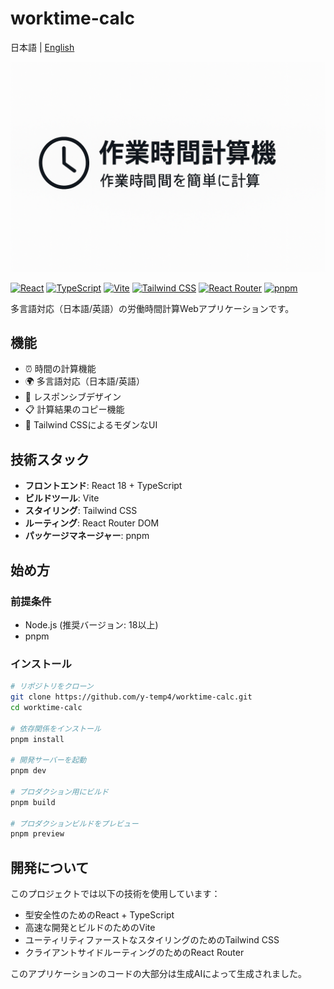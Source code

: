 # worktime-calc

日本語 | [English](./README.md)

![OGP](./public/ogp_ja.png)

[![React](https://img.shields.io/badge/React-19.1.0-61DAFB?logo=react&logoColor=white)](https://reactjs.org/)
[![TypeScript](https://img.shields.io/badge/TypeScript-5.8.3-3178C6?logo=typescript&logoColor=white)](https://www.typescriptlang.org/)
[![Vite](https://img.shields.io/badge/Vite-6.3.5-646CFF?logo=vite&logoColor=white)](https://vitejs.dev/)
[![Tailwind CSS](https://img.shields.io/badge/Tailwind%20CSS-4.1.10-06B6D4?logo=tailwindcss&logoColor=white)](https://tailwindcss.com/)
[![React Router](https://img.shields.io/badge/React%20Router-7.6.2-CA4245?logo=reactrouter&logoColor=white)](https://reactrouter.com/)
[![pnpm](https://img.shields.io/badge/pnpm-10.12.1-F69220?logo=pnpm&logoColor=white)](https://pnpm.io/)

多言語対応（日本語/英語）の労働時間計算Webアプリケーションです。

## 機能

- ⏰ 時間の計算機能
- 🌍 多言語対応（日本語/英語）
- 📱 レスポンシブデザイン
- 📋 計算結果のコピー機能
- 🎨 Tailwind CSSによるモダンなUI

## 技術スタック

- **フロントエンド**: React 18 + TypeScript
- **ビルドツール**: Vite
- **スタイリング**: Tailwind CSS
- **ルーティング**: React Router DOM
- **パッケージマネージャー**: pnpm

## 始め方

### 前提条件

- Node.js (推奨バージョン: 18以上)
- pnpm

### インストール

```bash
# リポジトリをクローン
git clone https://github.com/y-temp4/worktime-calc.git
cd worktime-calc

# 依存関係をインストール
pnpm install

# 開発サーバーを起動
pnpm dev

# プロダクション用にビルド
pnpm build

# プロダクションビルドをプレビュー
pnpm preview
```

## 開発について

このプロジェクトでは以下の技術を使用しています：
- 型安全性のためのReact + TypeScript
- 高速な開発とビルドのためのVite
- ユーティリティファーストなスタイリングのためのTailwind CSS
- クライアントサイドルーティングのためのReact Router

このアプリケーションのコードの大部分は生成AIによって生成されました。